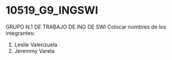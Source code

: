 # 10519_G9_INGSWI
GRUPO N.1 DE TRABAJO DE ING DE SWI
Colocar nombres de los integrantes:
1. Leslie Valenzuela
2. Jeremmy Varela
